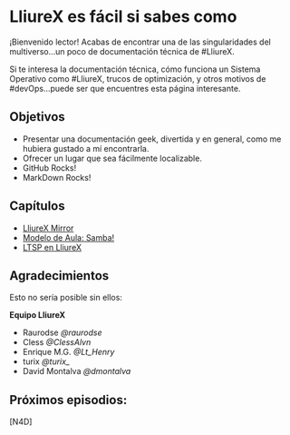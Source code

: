 LliureX es fácil si sabes como
==============================


¡Bienvenido lector! Acabas de encontrar una de las singularidades del multiverso...un poco de documentación técnica de #LliureX.

Si te interesa la documentación técnica, cómo funciona un Sistema Operativo como #LliureX, trucos de optimización, y  otros motivos de #devOps...puede ser que encuentres esta página interesante.


Objetivos
---------

* Presentar una documentación geek, divertida y en general, como me hubiera gustado a mí encontrarla.
* Ofrecer un lugar que sea fácilmente localizable.
* GitHub Rocks! 
* MarkDown Rocks!


Capítulos
---------
* [LliureX Mirror](src/lliurex-mirror/lliurex-mirror.md)
* [Modelo de Aula: Samba! ](src/lliurex-samba/lliurex-samba.md)
* [LTSP en LliureX](src/lliurex-ltsp/lliurex-ltsp.md)


Agradecimientos
---------------

Esto no sería posible sin ellos:

**Equipo LliureX**

* Raurodse *@raurodse*
* Cless *@ClessAlvn*
* Enrique M.G. *@Lt_Henry*
* turix *@turix_*
* David Montalva *@dmontalva*

Próximos episodios:
-------------------

[N4D]
